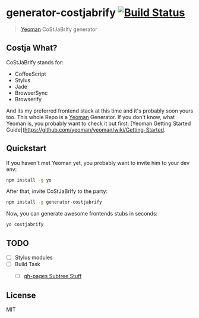 # generator-costjabrify [![Build Status](https://secure.travis-ci.org/schmidsi/generator-costjabrify.png?branch=master)](https://travis-ci.org/schmidsi/generator-costjabrify)

> [Yeoman](http://yeoman.io) CoStJaBrIfy generator

## Costja What?

CoStJaBrIfy stands for:
- CoffeeScript
- Stylus
- Jade
- BrowserSync
- Browserify

And its my preferred frontend stack at this time and it's probably soon yours too. This whole Repo is a [Yeoman](http://yeoman.io) Generator. If you don't know, what Yeoman is, you probably want to check it out first: [Yeoman Getting Started Guide](https://github.com/yeoman/yeoman/wiki/Getting-Started.


## Quickstart

If you haven't met Yeoman yet, you probably want to invite him to your dev env:

```bash
npm install -g yo
```

After that, invite CoStJaBrIfy to the party:

```bash
npm install -g generator-costjabrify
```

Now, you can generate awesome frontends stubs in seconds:

```bash
yo costjabrify
```

## TODO
- [ ] Stylus modules
- [ ] Build Task
  - [ ] [gh-pages Subtree Stuff](https://github.com/yeoman/generator-gulp-webapp/blob/master/docs/recipes/gh-pages.md)


## License

MIT
